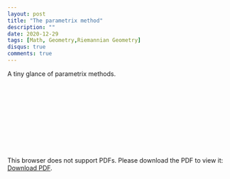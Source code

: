 ```yaml
---
layout: post
title: "The parametrix method"
description: ""
date: 2020-12-29
tags: [Math, Geometry,Riemannian Geometry]
disqus: true
comments: true
---
```

A tiny glance of parametrix methods.

<object data="pdfs/parametrix.pdf" type="application/pdf" width="1400px" height="400px">
    <embed src="pdfs/parametrix.pdf">
        <p>This browser does not support PDFs. Please download the PDF to view it: <a href="pdfs/parametrix.pdf">Download PDF</a>.</p>
    </embed>
</object>